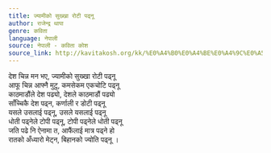 ```yaml
---
title: ज्यामीको सुख्खा रोटी पढ्नू
author: राजेन्द्र थापा
genre: कविता
language: नेपाली
source: नेपाली - कविता कोश
source_link: http://kavitakosh.org/kk/%E0%A4%B0%E0%A4%BE%E0%A4%9C%E0%A5%87%E0%A4%A8%E0%A5%8D%E0%A4%A6%E0%A5%8D%E0%A4%B0_%E0%A4%A5%E0%A4%BE%E0%A4%AA%E0%A4%BE
---
```


देश चिन्न मन भए, ज्यामीको सुख्खा रोटी पढ्नू  
आफू चिन्न आफ्नै मुटु, कमसेकम एकचोटि पढ्नू  
काठमाडौंले देश पढ्यो, देशले काठमाडौं पढ्यो  
साँच्चिकै देश पढ्न, कर्णाली र डोटी पढ्नू  
यसले उसलाई पढ्नू, उसले यसलाई पढ्नू  
धोती पढ्नेले टोपी पढ्नू, टोपी पढ्नेले धोती पढ्नू  
जति पढे नि ऐनामा त, आफैंलाई मात्र पढ्ने हो  
रातको अँध्यारो मेट्न, बिहानको ज्योति पढ्नू ।
